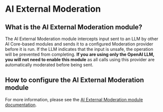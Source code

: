 # AI External Moderation
## What is the AI External Moderation module?
The AI External Moderation module intercepts input sent to an LLM by other
AI Core-based modules and sends it to a configured Moderation provider before it
is run. If the LLM indicates that the input is unsafe, the operation will be
prevented from completing. **If you are using only the OpenAI LLM, you will not
need to enable this module** as all calls using this provider are automatically
moderated before being sent.

## How to configure the AI External Moderation module
For more information, please see the [AI External Moderation module documentation](https://project.pages.drupalcode.org/ai/latest/modules/ai_external_moderation/index.md).
